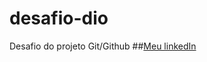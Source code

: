 # desafio-dio
Desafio do projeto Git/Github
##[Meu linkedIn](https://www.linkedin.com/in/rsoliveiranet/)
